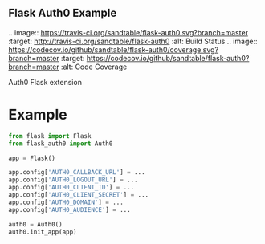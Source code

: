 Flask Auth0 Example
-------------------

.. image:: https://travis-ci.org/sandtable/flask-auth0.svg?branch=master
    :target: http://travis-ci.org/sandtable/flask-auth0
    :alt: Build Status
.. image:: https://codecov.io/github/sandtable/flask-auth0/coverage.svg?branch=master
    :target: https://codecov.io/github/sandtable/flask-auth0?branch=master
    :alt: Code Coverage

Auth0 Flask extension

# Example

```python
from flask import Flask
from flask_auth0 import Auth0

app = Flask()

app.config['AUTH0_CALLBACK_URL'] = ...
app.config['AUTH0_LOGOUT_URL'] = ...
app.config['AUTH0_CLIENT_ID'] = ...
app.config['AUTH0_CLIENT_SECRET'] = ...
app.config['AUTH0_DOMAIN'] = ...
app.config['AUTH0_AUDIENCE'] = ...

auth0 = Auth0()
auth0.init_app(app)
```
